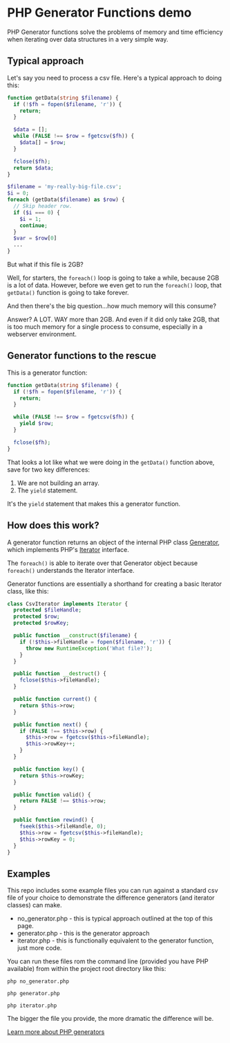 # PHP Generator Functions demo

PHP Generator functions solve the problems of memory and time efficiency when iterating over data structures in a very simple way.

## Typical approach
Let's say you need to process a csv file. Here's a typical approach to doing this:
```php
function getData(string $filename) {
  if (!$fh = fopen($filename, 'r')) {
    return;
  }

  $data = [];
  while (FALSE !== $row = fgetcsv($fh)) {
    $data[] = $row;
  }

  fclose($fh);
  return $data;
}

$filename = 'my-really-big-file.csv';
$i = 0;
foreach (getData($filename) as $row) {
  // Skip header row.
  if ($i === 0) {
    $i = 1;
    continue;
  }
  $var = $row[0]
  ...
}
```
But what if this file is 2GB?

Well, for starters, the `foreach()` loop is going to take a while, because 2GB is a lot of data. However, before we even get to run the `foreach()` loop, that `getData()` function is going to take forever.

And then there's the big question...how much memory will this consume?

Answer? A LOT. WAY more than 2GB. And even if it did only take 2GB, that is too much memory for a single process to consume, especially in a webserver environment.

## Generator functions to the rescue
This is a generator function:
```php
function getData(string $filename) {
  if (!$fh = fopen($filename, 'r')) {
    return;
  }

  while (FALSE !== $row = fgetcsv($fh)) {
    yield $row;
  }

  fclose($fh);
}
```
That looks a lot like what we were doing in the `getData()` function above, save for two key differences:
1. We are not building an array.
2. The `yield` statement.

It's the `yield` statement that makes this a generator function.

## How does this work?
A generator function returns an object of the internal PHP class [Generator](https://www.php.net/manual/en/class.generator.php), which implements PHP's [Iterator](https://www.php.net/manual/en/class.iterator.php) interface.

The `foreach()` is able to iterate over that Generator object because `foreach()` understands the Iterator interface.

Generator functions are essentially a shorthand for creating a basic Iterator class, like this:
```php
class CsvIterator implements Iterator {
  protected $fileHandle;
  protected $row;
  protected $rowKey;

  public function __construct($filename) {
    if (!$this->fileHandle = fopen($filename, 'r')) {
      throw new RuntimeException('What file?');
    }
  }

  public function __destruct() {
    fclose($this->fileHandle);
  }

  public function current() {
    return $this->row;
  }

  public function next() {
    if (FALSE !== $this->row) {
      $this->row = fgetcsv($this->fileHandle);
      $this->rowKey++;
    }
  }

  public function key() {
    return $this->rowKey;
  }

  public function valid() {
    return FALSE !== $this->row;
  }

  public function rewind() {
    fseek($this->fileHandle, 0);
    $this->row = fgetcsv($this->fileHandle);
    $this->rowKey = 0;
  }
}
```
## Examples
This repo includes some example files you can run against a standard csv file of your choice to demonstrate the difference generators (and iterator classes) can make.
* no_generator.php - this is typical approach outlined at the top of this page.
* generator.php - this is the generator approach
* iterator.php - this is functionally equivalent to the generator function, just more code.

You can run these files rom the command line (provided you have PHP available) from within the project root directory like this:

`php no_generator.php`

`php generator.php`

`php iterator.php`

The bigger the file you provide, the more dramatic the difference will be.

[Learn more about PHP generators](https://www.php.net/manual/en/language.generators.overview.php)